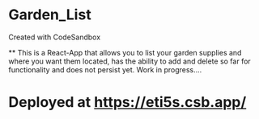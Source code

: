 # Garden_List
Created with CodeSandbox

** This is a React-App that allows you to list your garden supplies and where you want them located, has the ability to add and delete so far for functionality and does not persist yet. Work in progress....

# Deployed at https://eti5s.csb.app/
